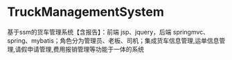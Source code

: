 # TruckManagementSystem
 基于ssm的货车管理系统【含报告】：前端 jsp、jquery，后端 springmvc、spring、mybatis；角色分为管理员、老板、司机；集成货车信息管理,运单信息管理,请假申请管理,费用报销管理等功能于一体的系统
